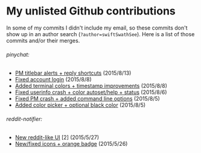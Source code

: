 # My unlisted Github contributions

In some of my commits I didn't include my email, so these commits don't show up in an author search (`?author=swiftSwathSee`). Here is a list of those commits and/or their merges.

###### pinychat:
* [PM titlebar alerts + reply shortcuts](https://github.com/notnola/pinychat/pull/14) (2015/8/13)
* [Fixed account login](https://github.com/notnola/pinychat/pull/13) (2015/8/8)
* [Added terminal colors + timestamp improvements](https://github.com/notnola/pinychat/pull/11) (2015/8/8)
* [Fixed userinfo crash + color autoset/help + status](https://github.com/notnola/pinychat/pull/10) (2015/8/6)
* [Fixed PM crash + added command line options](https://github.com/notnola/pinychat/pull/8) (2015/8/5)
* [Added color picker + optional black color](https://github.com/notnola/pinychat/pull/7) (2015/8/5)

###### reddit-notifier:
* [New reddit-like UI](https://github.com/kaypoz/reddit-notifier/pull/4) \[2\] (2015/5/27)
* [New/fixed icons + orange badge](https://github.com/kaypoz/reddit-notifier/pull/3) (2015/5/26)
